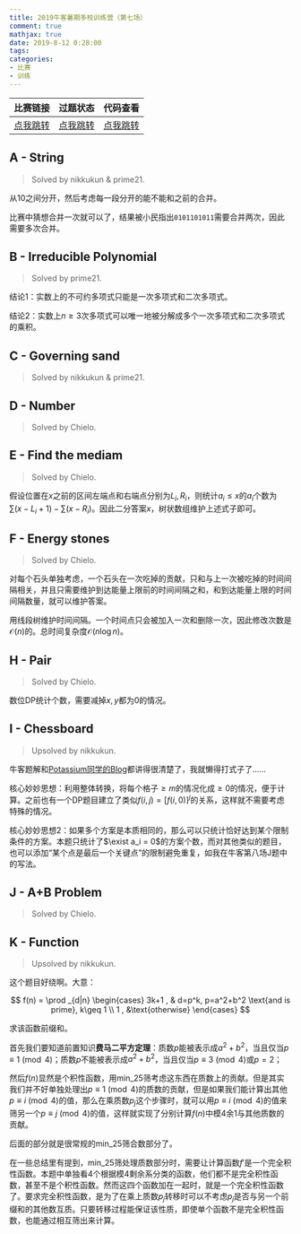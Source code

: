 ```yaml
---
title: 2019牛客暑期多校训练营（第七场）
comment: true
mathjax: true
date: 2019-8-12 0:28:00
tags:
categories:
- 比赛
- 训练
---
```


比赛链接	|过题状态	|代码查看
:-:			|:-:		|:-:	
[点我跳转](https://ac.nowcoder.com/acm/contest/887#question) | [点我跳转](https://buaaacm.github.io/training.html?year=2019#id=02) | [点我跳转](https://ac.nowcoder.com/acm/contest/887#submit/{%22searchUserName%22%3A%22%E6%89%93%E4%B8%8D%E8%B5%A2%E7%94%B5%E8%84%91%22%2C%22statusTypeFilter%22%3A%225%22})

<!--more-->



## A - String

> Solved by nikkukun & prime21.

从$10$之间分开，然后考虑每一段分开的能不能和之前的合并。

比赛中猜想合并一次就可以了，结果被小民指出`0101101011`需要合并两次，因此需要多次合并。




## B - Irreducible Polynomial

> Solved by prime21.

结论1：实数上的不可约多项式只能是一次多项式和二次多项式。

结论2：实数上$n\geq 3$次多项式可以唯一地被分解成多个一次多项式和二次多项式的乘积。




## C - Governing sand

> Solved by nikkukun & prime21.





## D - Number

> Solved by Chielo.






## E - Find the mediam

> Solved by Chielo.

假设位置在$x$之前的区间左端点和右端点分别为$L_i,R_i$，则统计$a_i \leq x$的$a_i$个数为 $\sum (x-L_i+1) - \sum (x-R_i)$。因此二分答案$x$，树状数组维护上述式子即可。





## F - Energy stones

>Solved by Chielo.

对每个石头单独考虑，一个石头在一次吃掉的贡献，只和与上一次被吃掉的时间间隔相关，并且只需要维护到达能量上限前的时间间隔之和，和到达能量上限的时间间隔数量，就可以维护答案。

用线段树维护时间间隔。一个时间点只会被加入一次和删除一次，因此修改次数是$\mathcal{O}(n)$的。总时间复杂度$\mathcal{O} (n\log n)$。




## H - Pair

> Solved by Chielo.

数位DP统计个数，需要减掉$x,y$都为$0$的情况。




## I - Chessboard

> Upsolved by nikkukun.

牛客题解和[Potassium同学的Blog](https://potassiumwings.github.io/2019/08/09/2019summertraining-2/#more)都讲得很清楚了，我就懒得打式子了……

核心妙妙思想：利用整体转换，将每个格子$\geq m$的情况化成$\geq 0$的情况，便于计算。之前也有一个DP题目建立了类似$f(i,j)=[f(i,0)]^j$的关系，这样就不需要考虑特殊的情况。

核心妙妙思想2：如果多个方案是本质相同的，那么可以只统计恰好达到某个限制条件的方案。本题只统计了$\exist a_i = 0$的方案个数，而对其他类似的题目，也可以添加“某个点是最后一个关键点”的限制避免重复，如我在牛客第八场J题中的写法。



## J - A+B Problem

> Solved by Chielo.



## K - Function

> Upsolved by nikkukun.

这个题目好绕啊。大意：

$$
f(n) = \prod _{d|n}
\begin{cases}
3k+1	, & d=p^k, p=a^2+b^2 \text{and is prime}, k\geq 1	\\
1		, &\text{otherwise}
\end{cases}
$$

求该函数前缀和。

首先我们要知道前置知识**费马二平方定理**：质数$p$能被表示成$a^2+b^2$，当且仅当$p \equiv 1 \pmod 4$；质数$p$不能被表示成$a^2+b^2$，当且仅当$p \equiv 3 \pmod 4$或$p=2$；

然后$f(n)$显然是个积性函数，用min_25筛考虑这东西在质数上的贡献。但是其实我们并不好单独处理出$p \equiv 1 \pmod 4$的质数的贡献，但是如果我们能计算出其他$p \equiv i \pmod 4$的值，那么在乘质数$p_j$这个步骤时，就可以用$p \equiv i \pmod 4$的值来筛另一个$p \equiv j \pmod 4$的值，这样就实现了分别计算$f(n)$中模$4$余$1$与其他质数的贡献。

后面的部分就是很常规的min_25筛合数部分了。

在一些总结里有提到，min_25筛处理质数部分时，需要让计算函数$f'$是一个完全积性函数。本题中单独看$4$个根据模$4$剩余系分类的函数，他们都不是完全积性函数，甚至不是个积性函数。然而这四个函数加在一起时，就是一个完全积性函数了。要求完全积性函数，是为了在乘上质数$p_j$转移时可以不考虑$p_j$是否与另一个前缀和的其他数互质。只要转移过程能保证该性质，即使单个函数不是完全积性函数，也能通过相互筛出来计算。